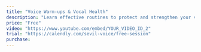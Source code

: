 ```yaml
---
title: "Voice Warm-ups & Vocal Health"
description: "Learn effective routines to protect and strengthen your voice daily."
price: "Free"
video: "https://www.youtube.com/embed/YOUR_VIDEO_ID_2"
trial: "https://calendly.com/sevil-voice/free-session"
purchase:
---
```

